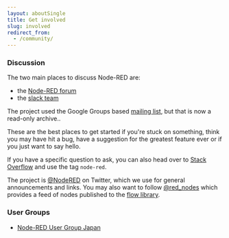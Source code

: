 ```yaml
---
layout: aboutSingle
title: Get involved
slug: involved
redirect_from:
  - /community/
---
```


### Discussion

The two main places to discuss Node-RED are:

 - the [Node-RED forum](https://discourse.nodered.org)
 - the [slack team](https://nodered.org/slack)

The project used the Google Groups based [mailing list](https://groups.google.com/forum/#!forum/node-red), but
that is now a read-only archive..

These are the best places to get started if you're stuck on something, think you may
have hit a bug, have a suggestion for the greatest feature ever or if you just
want to say hello.

If you have a specific question to ask, you can also head over to
[Stack Overflow](https://stackoverflow.com/questions/tagged/node-red) and use
the tag `node-red`.

The project is [@NodeRED](https://twitter.com/nodered) on Twitter, which we use
for general announcements and links. You may also want to follow [@red_nodes](https://twitter.com/red_nodes)
which provides a feed of nodes published to the [flow library](https://flows.nodered.org).

### User Groups

- [Node-RED User Group Japan](https://nodered.jp/)

